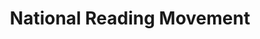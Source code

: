 ---
layout: homepage
title: National Reading Movement
description: Read More, Read Widely, Read Together.
permalink: /
notification: Here's a notification bar you can use!
sections:
    - hero:
        title: 
        subtitle: 
        background: /images/nrm-banner.png
        url: /contact-us/
        button: 
        key_highlights:
            - title: Read! Fest 2019
              description: Check out our reading related programmes
              url: https://google.com
            - title: National Reading Challenge
              description: Win a pair of Singapore Airlines tickets and other attractive prizes
              url: https://gmail.com
            - title: Find a Good eRead
              description: Check out our recommendations
              url: /privacy/
    - infobar:
        title: Read More. Read Widely. Read Together.
        subtitle: Initiatives
        description: Set aside some time to "Read More", "Read Widely" beyond the usual genres and "Read Together" with family and friends. Be involved now.
        button: Check out our initiatives
        url: /faq/
    - infopic:
        title: Learning Skills from Books
        subtitle: Highlights
        description: Learn three random skills picked by our librarians
        button: Learn More
        url: /core-values/
        image: /images/experiment-banner.jpg
        alt: Learning Skills from Books
    - infopic:
        title: 3 Digital Skills That Will Make You Employable
        subtitle: Highlights
        description: Right now, there is a demand for specific digital skills, and learning them will definitely make you more employable
        button: Learn More
        url: /core-values/
        image: /images/digital-skill-banner.jpg
        alt: 3 Digital Skills That Will Make You Employable
    - resources:
        title: Media
        subtitle: Learn more
        button: View More
---